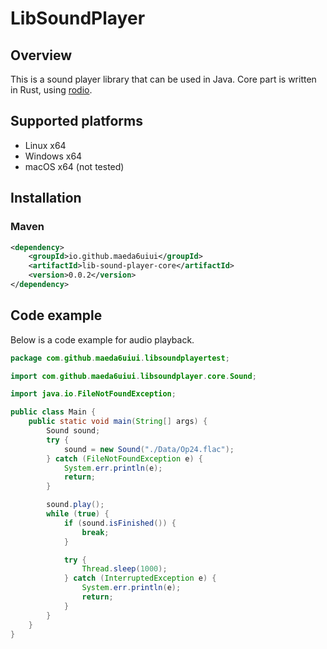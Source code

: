 # LibSoundPlayer

## Overview

This is a sound player library that can be used in Java.
Core part is written in Rust, using [rodio](https://github.com/RustAudio/rodio).

## Supported platforms

- Linux x64
- Windows x64
- macOS x64 (not tested)

## Installation

### Maven

```xml
<dependency>
    <groupId>io.github.maeda6uiui</groupId>
    <artifactId>lib-sound-player-core</artifactId>
    <version>0.0.2</version>
</dependency>
```

## Code example

Below is a code example for audio playback.

```java
package com.github.maeda6uiui.libsoundplayertest;

import com.github.maeda6uiui.libsoundplayer.core.Sound;

import java.io.FileNotFoundException;

public class Main {
    public static void main(String[] args) {
        Sound sound;
        try {
            sound = new Sound("./Data/Op24.flac");
        } catch (FileNotFoundException e) {
            System.err.println(e);
            return;
        }

        sound.play();
        while (true) {
            if (sound.isFinished()) {
                break;
            }

            try {
                Thread.sleep(1000);
            } catch (InterruptedException e) {
                System.err.println(e);
                return;
            }
        }
    }
}
```

